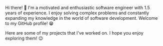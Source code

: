 Hi there! 👋
I'm a motivated and enthusiastic software engineer with 1.5 years of experience. I enjoy solving complex problems and constantly expanding my knowledge in the world of software development. Welcome to my GitHub profile! :grin:

Here are some of my projects that I've worked on. I hope you enjoy exploring them! :wink:

<!--
**[YourUsername]/[YourUsername]** is a ✨ _special_ ✨ repository because its `README.md` (this file) appears on your GitHub profile.

Here are a few ideas to get you started:

- 🔭 I’m currently working on [Project/Company Name].
- 🌱 I’m currently learning [Technology/Concept].
- 👯 I’m looking to collaborate on interesting and innovative projects.
- 🤔 I’m looking for help with [Specific Help/Assistance Needed].
- 💬 Ask me about [Areas of Expertise/Interests].
- 📫 How to reach me: [Your Email/Website/LinkedIn].
- 😄 Pronouns: [Your Preferred Pronouns].
- ⚡ Fun fact: [Interesting Fun Fact about Yourself].
-->
